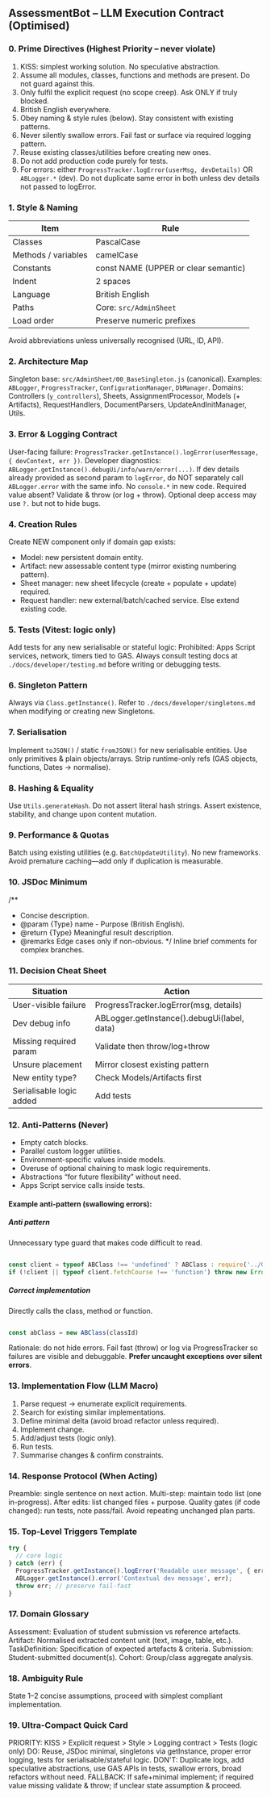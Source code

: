 ## AssessmentBot – LLM Execution Contract (Optimised)

### 0. Prime Directives (Highest Priority – never violate)
1. KISS: simplest working solution. No speculative abstraction.
2. Assume all modules, classes, functions and methods are present. Do not guard against this.
3. Only fulfil the explicit request (no scope creep). Ask ONLY if truly blocked.
4. British English everywhere.
5. Obey naming & style rules (below). Stay consistent with existing patterns.
6. Never silently swallow errors. Fail fast or surface via required logging pattern.
7. Reuse existing classes/utilities before creating new ones.
8. Do not add production code purely for tests.
9. For errors: either `ProgressTracker.logError(userMsg, devDetails)` OR `ABLogger.*` (dev). Do not duplicate same error in both unless dev details not passed to logError.

### 1. Style & Naming
| Item | Rule |
|------|------|
| Classes | PascalCase |
| Methods / variables | camelCase |
| Constants | const NAME (UPPER or clear semantic) |
| Indent | 2 spaces |
| Language | British English |
| Paths | Core: `src/AdminSheet` |
| Load order | Preserve numeric prefixes |
Avoid abbreviations unless universally recognised (URL, ID, API).

### 2. Architecture Map
Singleton base: `src/AdminSheet/00_BaseSingleton.js` (canonical). Examples: `ABLogger`, `ProgressTracker`, `ConfigurationManager`, `DbManager`.
Domains: Controllers (`y_controllers`), Sheets, AssignmentProcessor, Models (+ Artifacts), RequestHandlers, DocumentParsers, UpdateAndInitManager, Utils.

### 3. Error & Logging Contract
User-facing failure: `ProgressTracker.getInstance().logError(userMessage, { devContext, err })`.
Developer diagnostics: `ABLogger.getInstance().debugUi/info/warn/error(...)`.
If dev details already provided as second param to `logError`, do NOT separately call `ABLogger.error` with the same info.
No `console.*` in new code.
Required value absent? Validate & throw (or log + throw). Optional deep access may use `?.` but not to hide bugs.

### 4. Creation Rules
Create NEW component only if domain gap exists:
- Model: new persistent domain entity.
- Artifact: new assessable content type (mirror existing numbering pattern).
- Sheet manager: new sheet lifecycle (create + populate + update) required.
- Request handler: new external/batch/cached service.
Else extend existing code.

### 5. Tests (Vitest: logic only)
Add tests for any new serialisable or stateful logic:
Prohibited: Apps Script services, network, timers tied to GAS.
Always consult testing docs at `./docs/developer/testing.md` before writing or debugging tests.

### 6. Singleton Pattern
Always via `Class.getInstance()`. Refer to `./docs/developer/singletons.md` when modifying or creating new Singletons.

### 7. Serialisation
Implement `toJSON()` / static `fromJSON()` for new serialisable entities. Use only primitives & plain objects/arrays. Strip runtime-only refs (GAS objects, functions, Dates → normalise).

### 8. Hashing & Equality
Use `Utils.generateHash`. Do not assert literal hash strings. Assert existence, stability, and change upon content mutation.

### 9. Performance & Quotas
Batch using existing utilities (e.g. `BatchUpdateUtility`). No new frameworks. Avoid premature caching—add only if duplication is measurable.

### 10. JSDoc Minimum
/**
 * Concise description.
 * @param {Type} name - Purpose (British English).
 * @return {Type} Meaningful result description.
 * @remarks Edge cases only if non-obvious.
 */
Inline brief comments for complex branches.

### 11. Decision Cheat Sheet
| Situation | Action |
|-----------|--------|
| User-visible failure | ProgressTracker.logError(msg, details) |
| Dev debug info | ABLogger.getInstance().debugUi(label, data) |
| Missing required param | Validate then throw/log+throw |
| Unsure placement | Mirror closest existing pattern |
| New entity type? | Check Models/Artifacts first |
| Serialisable logic added | Add tests |

### 12. Anti-Patterns (Never)
- Empty catch blocks.
- Parallel custom logger utilities.
- Environment-specific values inside models.
- Overuse of optional chaining to mask logic requirements.
- Abstractions “for future flexibility” without need.
- Apps Script service calls inside tests.

#### Example anti-pattern (swallowing errors):

##### Anti pattern

Unnecessary type guard that makes code difficult to read.

```javascript

const client = typeof ABClass !== 'undefined' ? ABClass : require('../GoogleClassroom/ABClass.js');
if (!client || typeof client.fetchCourse !== 'function') throw new Error('ABClass.fetchCourse is not available');
```


##### Correct implementation
Directly calls the class, method or function.

```javascript

const abClass = new ABClass(classId)
```

Rationale: do not hide errors. Fail fast (throw) or log via ProgressTracker so failures are visible and debuggable. **Prefer uncaught exceptions over silent errors**.

### 13. Implementation Flow (LLM Macro)
1. Parse request → enumerate explicit requirements.
2. Search for existing similar implementations.
3. Define minimal delta (avoid broad refactor unless required).
4. Implement change.
5. Add/adjust tests (logic only).
6. Run tests.
7. Summarise changes & confirm constraints.

### 14. Response Protocol (When Acting)
Preamble: single sentence on next action.
Multi-step: maintain todo list (one in-progress).
After edits: list changed files + purpose.
Quality gates (if code changed): run tests, note pass/fail.
Avoid repeating unchanged plan parts.

### 15. Top-Level Triggers Template
```javascript
try {
  // core logic
} catch (err) {
  ProgressTracker.getInstance().logError('Readable user message', { err });
  ABLogger.getInstance().error('Contextual dev message', err);
  throw err; // preserve fail-fast
}
```

### 17. Domain Glossary
Assessment: Evaluation of student submission vs reference artefacts.
Artifact: Normalised extracted content unit (text, image, table, etc.).
TaskDefinition: Specification of expected artefacts & criteria.
Submission: Student-submitted document(s).
Cohort: Group/class aggregate analysis.

### 18. Ambiguity Rule
State 1–2 concise assumptions, proceed with simplest compliant implementation.

### 19. Ultra‑Compact Quick Card
PRIORITY: KISS > Explicit request > Style > Logging contract > Tests (logic only)
DO: Reuse, JSDoc minimal, singletons via getInstance, proper error logging, tests for serialisable/stateful logic.
DON'T: Duplicate logs, add speculative abstractions, use GAS APIs in tests, swallow errors, broad refactors without need.
FALLBACK: If safe+minimal implement; if required value missing validate & throw; if unclear state assumption & proceed.
